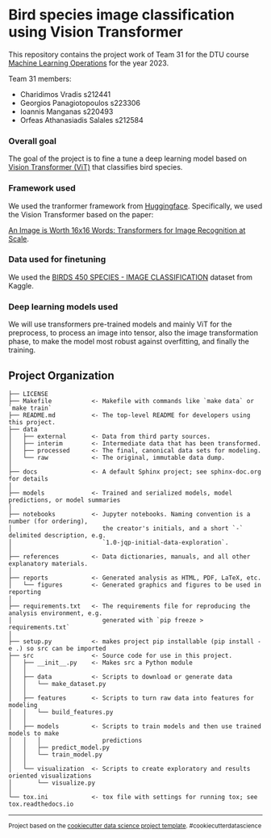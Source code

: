 Bird species image classification using Vision Transformer 
==============================

This repository contains the project work of Team 31 for the DTU course [Machine Learning Operations](https://kurser.dtu.dk/course/02476) for the year 2023.

Team 31 members:
- Charidimos Vradis s212441
- Georgios Panagiotopoulos s223306
- Ioannis Manganas s220493
- Orfeas Athanasiadis Salales s212584

### Overall goal
The goal of the project is to fine a tune a deep learning model based on [Vision Transformer (ViT)](https://huggingface.co/docs/transformers/model_doc/vit)
 that classifies bird species.
 
### Framework used
We used the tranformer framework from [Huggingface](https://huggingface.co/). Specifically, we used the Vision Transformer based on the paper:

[An Image is Worth 16x16 Words: Transformers for Image Recognition at Scale](https://arxiv.org/abs/2010.11929).

### Data used for finetuning
We used the [BIRDS 450 SPECIES - IMAGE CLASSIFICATION](https://www.kaggle.com/datasets/gpiosenka/100-bird-species) dataset from Kaggle.

### Deep learning models used
We will use transformers pre-trained models and mainly ViT for the preprocess, to process an image into tensor, also the image transformation phase, to make
the model most robust against overfitting, and finally the training. 


Project Organization
------------

    ├── LICENSE
    ├── Makefile           <- Makefile with commands like `make data` or `make train`
    ├── README.md          <- The top-level README for developers using this project.
    ├── data
    │   ├── external       <- Data from third party sources.
    │   ├── interim        <- Intermediate data that has been transformed.
    │   ├── processed      <- The final, canonical data sets for modeling.
    │   └── raw            <- The original, immutable data dump.
    │
    ├── docs               <- A default Sphinx project; see sphinx-doc.org for details
    │
    ├── models             <- Trained and serialized models, model predictions, or model summaries
    │
    ├── notebooks          <- Jupyter notebooks. Naming convention is a number (for ordering),
    │                         the creator's initials, and a short `-` delimited description, e.g.
    │                         `1.0-jqp-initial-data-exploration`.
    │
    ├── references         <- Data dictionaries, manuals, and all other explanatory materials.
    │
    ├── reports            <- Generated analysis as HTML, PDF, LaTeX, etc.
    │   └── figures        <- Generated graphics and figures to be used in reporting
    │
    ├── requirements.txt   <- The requirements file for reproducing the analysis environment, e.g.
    │                         generated with `pip freeze > requirements.txt`
    │
    ├── setup.py           <- makes project pip installable (pip install -e .) so src can be imported
    ├── src                <- Source code for use in this project.
    │   ├── __init__.py    <- Makes src a Python module
    │   │
    │   ├── data           <- Scripts to download or generate data
    │   │   └── make_dataset.py
    │   │
    │   ├── features       <- Scripts to turn raw data into features for modeling
    │   │   └── build_features.py
    │   │
    │   ├── models         <- Scripts to train models and then use trained models to make
    │   │   │                 predictions
    │   │   ├── predict_model.py
    │   │   └── train_model.py
    │   │
    │   └── visualization  <- Scripts to create exploratory and results oriented visualizations
    │       └── visualize.py
    │
    └── tox.ini            <- tox file with settings for running tox; see tox.readthedocs.io


--------

<p><small>Project based on the <a target="_blank" href="https://drivendata.github.io/cookiecutter-data-science/">cookiecutter data science project template</a>. #cookiecutterdatascience</small></p>
